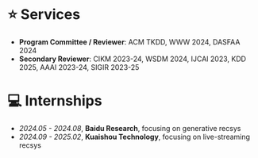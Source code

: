 # ⭐ Services
- **Program Committee / Reviewer**: ACM TKDD, WWW 2024, DASFAA 2024
- **Secondary Reviewer**: CIKM 2023-24, WSDM 2024, IJCAI 2023, KDD 2025, AAAI 2023-24, SIGIR 2023-25

# 💻 Internships
- *2024.05 - 2024.08*, **Baidu Research**, focusing on generative recsys
- *2024.09 - 2025.02*, **Kuaishou Technology**, focusing on live-streaming recsys